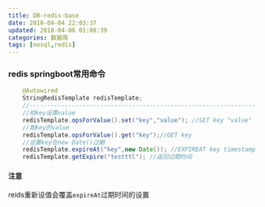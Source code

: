 ```yaml
---
title: DB-redis-base
date: 2018-04-04 22:03:37
updated: 2018-04-06 01:08:39
categories: 数据库
tags: [nosql,redis]
---
```


### redis springboot常用命令

```java
	@Autowired
	StringRedisTemplate redisTemplate;
	//----------------------------------------------------------------------
	//给key设置value
	redisTemplate.opsForValue().set("key","value"); //SET key "value"
	//取key的value
	redisTemplate.opsForValue().get("key");//GET key
	//设置key在new Date()过期
	redisTemplate.expireAt("key",new Date()); //EXPIREAT key timestamp
	redisTemplate.getExpire("testttl"); //返回过期时间

```



#### 注意

reids重新设值会覆盖`expireAt`过期时间的设置